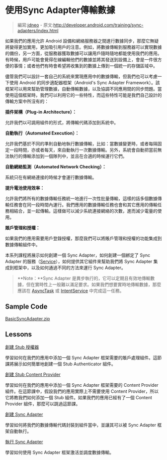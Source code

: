 # 使用Sync Adapter傳輸數據

> 編寫:[jdneo](https://github.com/jdneo) - 原文:<http://developer.android.com/training/sync-adapters/index.html>

如果我們的應用允許 Android 設備和網絡服務器之間進行數據同步，那麼它無疑將變得更加實用，更加吸引用戶的注意。例如，將數據傳輸到服務器可以實現數據的備份，另一方面，從服務器獲取數據可以讓用戶隨時隨地都能使用我們的應用。有時候，用戶可能會覺得在線編輯他們的數據並將其發送到設備上，會是一件很方便的事情；或者他們有時會希望將收集到的數據上傳到一個統一的存儲區域中。

儘管我們可以設計一套自己的系統來實現應用中的數據傳輸，但我們也可以考慮一下使用 Android 的同步適配器框架（Android's Sync Adapter Framework）。該框架可以用來幫助管理數據，自動傳輸數據，以及協調不同應用間的同步問題。當使用這個框架時，我們可以利用它的一些特性，而這些特性可能是我們自己設計的傳輸方案中所沒有的：

**插件架構（Plug-in Architecture）：**

允許我們以可調用組件的形式，將傳輸代碼添加到系統中。

**自動執行（Automated Execution）：**

允許我們基於不同的準則自動地執行數據傳輸，比如：當數據變更時，或者每隔固定一段時間，亦或者每天，來自動執行一次數據傳輸。另外，系統會自動把當前無法執行的傳輸添加到一個隊列中，並且在合適的時候運行它們。

**自動網絡監測（Automated Network Checking）：**

系統只在有網絡連接的時候才會運行數據傳輸。

**提升電池使用效率：**

允許我們將所有的數據傳輸任務統一地進行一次性批量傳輸，這樣的話多個數據傳輸任務會在同一段時間內運行。我們應用的數據傳輸任務也會和其它應用的傳輸任務相結合，並一起傳輸。這樣做可以減少系統連接網絡的次數，進而減少電量的使用。

**賬戶管理和授權：**

如果我們的應用需要用戶登錄授權，那麼我們可以將賬戶管理和授權的功能集成到數據傳輸組件中。

本系列課程將展示如何創建一個 Sync Adapter，如何創建一個綁定了 Sync Adapter 的服務（[Service](http://developer.android.com/reference/android/app/Service.html)），如何提供其它組件來幫助我們將 Sync Adapter 集成到框架中，以及如何通過不同的方法來運行 Sync Adapter。

> **Note：**Sync Adapter 是異步執行的，它可以定期且有效地傳輸數據，但在實時性上一般難以滿足要求。如果我們想要實時地傳輸數據，那麼應該在 [AsyncTask](http://developer.android.com/reference/android/os/AsyncTask.html) 或 [IntentService](http://developer.android.com/reference/android/app/IntentService.html) 中完成這一任務。

## Sample Code

[BasicSyncAdapter.zip](http://developer.android.com/shareables/training/BasicSyncAdapter.zip)

## Lessons

[創建 Stub 授權器](create-authenticator.html)

  學習如何在我們的應用中添加一個 Sync Adapter 框架需要的賬戶處理組件。這節課將展示如何簡單地創建一個 Stub Authenticator 組件。

[創建 Stub Content Provider](create-stub-provider.html)

  學習如何在我們的應用中添加一個 Sync Adapter 框架需要的 Content Provider 組件。在這節課中，假設我們的應用實際上不需要使用 Content Provider，所以它將教我們如何添加一個 Stub 組件。如果我們的應用已經有了一個 Content Provider 組件，那麼可以跳過這節課。

[創建 Sync Adapter](create-sync-adapter.html)

  學習如何將我們的數據傳輸代碼封裝到組件當中，並讓其可以被 Sync Adapter 框架自動執行。

[執行 Sync Adapter](running-sync-adapter.html)

  學習如何使用 Sync Adapter 框架激活並調度數據傳輸。
